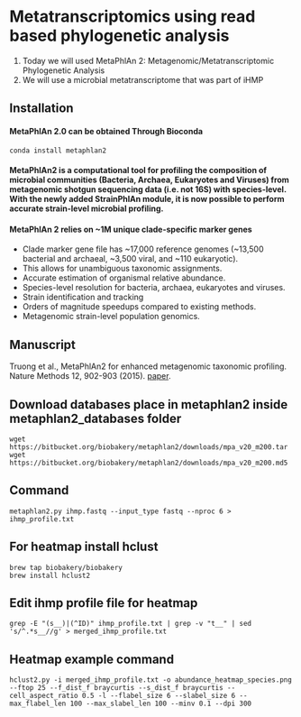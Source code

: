 # Metatranscriptomics using read based phylogenetic analysis

1. Today we will used MetaPhlAn 2: Metagenomic/Metatranscriptomic Phylogenetic Analysis
2. We will use a microbial metatranscriptome that was part of iHMP

## Installation

#### MetaPhlAn 2.0 can be obtained Through Bioconda
```conda install metaphlan2```

#### MetaPhlAn2 is a computational tool for profiling the composition of microbial communities (Bacteria, Archaea, Eukaryotes and Viruses) from metagenomic shotgun sequencing data (i.e. not 16S) with species-level. With the newly added StrainPhlAn module, it is now possible to perform accurate strain-level microbial profiling.

#### MetaPhlAn 2 relies on ~1M unique clade-specific marker genes  

- Clade marker gene file has ~17,000 reference genomes (~13,500 bacterial and archaeal, ~3,500 viral, and ~110 eukaryotic). 
- This allows for unambiguous taxonomic assignments.
- Accurate estimation of organismal relative abundance.
- Species-level resolution for bacteria, archaea, eukaryotes and viruses.
- Strain identification and tracking
- Orders of magnitude speedups compared to existing methods.
- Metagenomic strain-level population genomics.

## Manuscript
Truong et al., MetaPhlAn2 for enhanced metagenomic taxonomic profiling. Nature Methods 12, 902-903 (2015). [paper](https://www.nature.com/articles/nmeth.3589).

## Download databases place in metaphlan2 inside metaphlan2_databases folder

```wget https://bitbucket.org/biobakery/metaphlan2/downloads/mpa_v20_m200.tar```<br /> 
```wget https://bitbucket.org/biobakery/metaphlan2/downloads/mpa_v20_m200.md5``` 

## Command
```metaphlan2.py ihmp.fastq --input_type fastq --nproc 6 > ihmp_profile.txt```

## For heatmap install hclust
```brew tap biobakery/biobakery```<br /> 
```brew install hclust2```

## Edit ihmp profile file for heatmap
```grep -E "(s__)|(^ID)" ihmp_profile.txt | grep -v "t__" | sed 's/^.*s__//g' > merged_ihmp_profile.txt```

## Heatmap example command
```hclust2.py -i merged_ihmp_profile.txt -o abundance_heatmap_species.png --ftop 25 --f_dist_f braycurtis --s_dist_f braycurtis --cell_aspect_ratio 0.5 -l --flabel_size 6 --slabel_size 6 --max_flabel_len 100 --max_slabel_len 100 --minv 0.1 --dpi 300```
